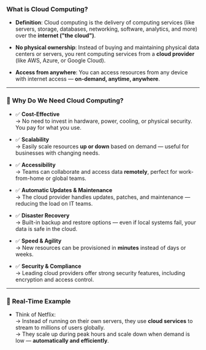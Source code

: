 ### **What is Cloud Computing?**

- **Definition**: Cloud computing is the delivery of computing services (like servers, storage, databases, networking, software, analytics, and more) over the **internet ("the cloud")**.
    
- **No physical ownership**: Instead of buying and maintaining physical data centers or servers, you rent computing services from a **cloud provider** (like AWS, Azure, or Google Cloud).
    
- **Access from anywhere**: You can access resources from any device with internet access — **on-demand, anytime, anywhere**.
    

---

### 🧠 **Why Do We Need Cloud Computing?**

- ✅ **Cost-Effective**  
    → No need to invest in hardware, power, cooling, or physical security. You pay for what you use.
    
- ✅ **Scalability**  
    → Easily scale resources **up or down** based on demand — useful for businesses with changing needs.
    
- ✅ **Accessibility**  
    → Teams can collaborate and access data **remotely**, perfect for work-from-home or global teams.
    
- ✅ **Automatic Updates & Maintenance**  
    → The cloud provider handles updates, patches, and maintenance — reducing the load on IT teams.
    
- ✅ **Disaster Recovery**  
    → Built-in backup and restore options — even if local systems fail, your data is safe in the cloud.
    
- ✅ **Speed & Agility**  
    → New resources can be provisioned in **minutes** instead of days or weeks.
    
- ✅ **Security & Compliance**  
    → Leading cloud providers offer strong security features, including encryption and access control.
    

---

### 🏢 **Real-Time Example**

- Think of Netflix:  
    → Instead of running on their own servers, they use **cloud services** to stream to millions of users globally.  
    → They scale up during peak hours and scale down when demand is low — **automatically and efficiently**.
